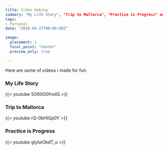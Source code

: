 ```yaml
---
title: Video making 
summary: "My Life Story", "Trip to Mallorca", "Practice is Progress" and others
tags:
- Personal
date: "2016-04-27T00:00:00Z"

image:
  placement: 1
  focal_point: "Center"
  preview_only: true

---
```


Here are some of videos i made for fun

### My Life Story

{{< youtube 5O60G0fnolQ >}}


### Trip to Mallorca

{{< youtube rQ-0bHIGp0Y >}}


### Practice is Progress

{{< youtube glyIwOkdT_o >}}
